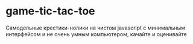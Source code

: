 # game-tic-tac-toe
Самодельные крестики-нолики на чистом javascript с минимальным интерфейсом и не очень умным компьютером, качайте и оценивайте
